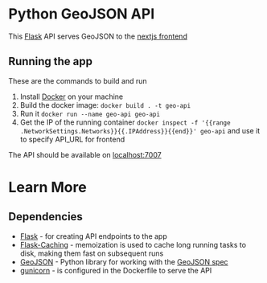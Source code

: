 # Python GeoJSON API

This [Flask](https://flask.palletsprojects.com/en/2.2.x/) API serves GeoJSON to the [nextjs frontend](https://gitlab.tools.leapx.digital/tenants/geo/hex-api)

## Running the app

These are the commands to build and run
1. Install [Docker](https://docs.docker.com/get-docker/) on your machine
2. Build the docker image: `docker build . -t geo-api`
3. Run it `docker run --name geo-api geo-api`
4. Get the IP of the running container `docker inspect -f '{{range .NetworkSettings.Networks}}{{.IPAddress}}{{end}}' geo-api` and use it to specify API_URL for frontend

The API should be available on [localhost:7007](http://localhost:7007)

# Learn More

## Dependencies

- [Flask](https://flask.palletsprojects.com/en/2.2.x/) - for creating API endpoints to the app
- [Flask-Caching](https://flask-caching.readthedocs.io/en/latest/) - memoization is used to cache long running tasks to disk, making them fast on subsequent runs
- [GeoJSON](https://pypi.org/project/geojson/) - Python library for working with the [GeoJSON spec](https://geojson.org)
- [gunicorn](https://gunicorn.org) - is configured in the Dockerfile to serve the API
